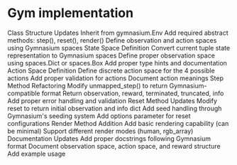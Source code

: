 # Gym implementation

Class Structure Updates
Inherit from gymnasium.Env
Add required abstract methods: step(), reset(), render()
Define observation and action spaces using Gymnasium spaces
State Space Definition
Convert current tuple state representation to Gymnasium spaces
Define proper observation space using spaces.Dict or spaces.Box
Add proper type hints and documentation
Action Space Definition
Define discrete action space for the 4 possible actions
Add proper validation for actions
Document action meanings
Step Method Refactoring
Modify unmapped_step() to return Gymnasium-compatible format
Return observation, reward, terminated, truncated, info
Add proper error handling and validation
Reset Method Updates
Modify reset to return initial observation and info dict
Add seed handling through Gymnasium's seeding system
Add options parameter for reset configurations
Render Method Addition
Add basic rendering capability (can be minimal)
Support different render modes (human, rgb_array)
Documentation Updates
Add proper docstrings following Gymnasium format
Document observation space, action space, and reward structure
Add example usage
